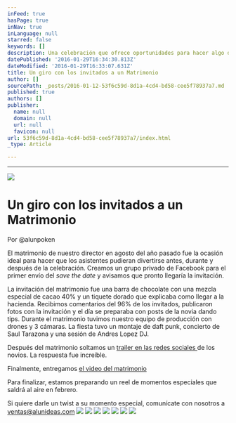 ```yaml
---
inFeed: true
hasPage: true
inNav: true
inLanguage: null
starred: false
keywords: []
description: Una celebración que ofrece oportunidades para hacer algo diferente
datePublished: '2016-01-29T16:34:30.813Z'
dateModified: '2016-01-29T16:33:07.631Z'
title: Un giro con los invitados a un Matrimonio
author: []
sourcePath: _posts/2016-01-12-53f6c59d-8d1a-4cd4-bd58-cee5f78937a7.md
published: true
authors: []
publisher:
  name: null
  domain: null
  url: null
  favicon: null
url: 53f6c59d-8d1a-4cd4-bd58-cee5f78937a7/index.html
_type: Article

---
```

****
![](https://s3-us-west-2.amazonaws.com/the-grid-img/p/82c70a2a8c32ebf866da91e2d7a06e8cd27dc4bf.jpg)

# Un giro con los invitados a un Matrimonio

Por @alunpoken

El matrimonio de nuestro director en agosto del año pasado fue la ocasión ideal para hacer que los asistentes pudieran divertirse antes, durante y después de la celebración. Creamos un grupo privado de Facebook para el primer envío del _save the date_ y avisamos que pronto llegaría la invitación. 

La invitación del matrimonio fue una barra de chocolate con una mezcla especial de cacao 40% y un tiquete dorado que explicaba como llegar a la hacienda. Recibimos comentarios del 96% de los invitados, publicaron fotos con la invitación y el día se preparaba con posts de la novia dando tips. Durante el matrimonio tuvimos nuestro equipo de producción con drones y 3 cámaras. La fiesta tuvo un montaje de daft punk, concierto de Saul Tarazona y una sesión de Andres Lopez DJ. 

Después del matrimonio soltamos un [trailer en las redes sociales ][0] de los novios. La respuesta fue increíble.

Finalmente, entregamos [el video del matrimonio][1]

Para finalizar, estamos preparando un reel de momentos especiales que saldrá al aire en febrero.

Si quiere darle un twist a su momento especial, comunícate con nosotros a ventas@alunideas.com
![](https://s3-us-west-2.amazonaws.com/the-grid-img/p/0de49550f02af22d173f6d5153318b8a656a6aa6.png)
![](https://the-grid-user-content.s3-us-west-2.amazonaws.com/72aedef5-91f6-4549-8a0f-f001a17be1bd.png)
![](https://the-grid-user-content.s3-us-west-2.amazonaws.com/938c5079-5b64-4721-ae3b-00d502d9f5fc.png)
![](https://the-grid-user-content.s3-us-west-2.amazonaws.com/eda4ebac-cd34-4b29-94a3-3875872176dd.png)
![](https://the-grid-user-content.s3-us-west-2.amazonaws.com/149e74fe-9a2b-45c6-b8fd-d955f2406d6b.png)
![](https://the-grid-user-content.s3-us-west-2.amazonaws.com/62dba07a-6e77-4cdd-8e3e-64c7b2686e9c.png)
![](https://s3-us-west-2.amazonaws.com/the-grid-img/p/628ef82d9682dec34dc3a83b7f79a2d5353e8af9.png)

[0]: https://vimeo.com/148734915
[1]: https://vimeo.com/148734918